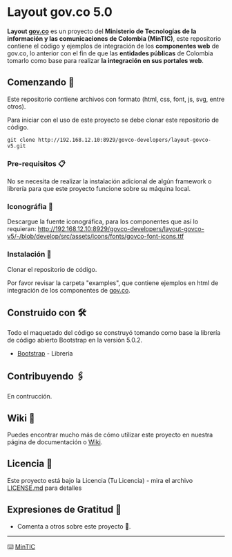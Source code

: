 # Layout gov.co 5.0

**Layout [gov.co](https://www.gov.co)** es un proyecto del **Ministerio de Tecnologías de la información y las comunicaciones de Colombia (MinTIC)**, este repositorio  contiene el código y ejemplos de integración de los **componentes web** de gov.co, lo anterior con el fin de que las **entidades públicas** de Colombia tomarlo como base para realizar **la integración en sus portales web**.

## Comenzando 🚀

Este repositorio contiene archivos con formato (html, css, font, js, svg, entre otros).

Para iniciar con el uso de este proyecto se debe clonar este repositorio de código.


```
git clone http://192.168.12.10:8929/govco-developers/layout-govco-v5.git
```

### Pre-requisitos 📋

No se necesita de realizar la instalación adicional de algún framework o librería para que este proyecto funcione sobre su máquina local.

### Iconográfia 🔧

Descargue la fuente iconográfica, para los componentes que así lo requieran: http://192.168.12.10:8929/govco-developers/layout-govco-v5/-/blob/develop/src/assets/icons/fonts/govco-font-icons.ttf


### Instalación 🔧

Clonar el repositorio de código.

Por favor revisar la carpeta "examples", que contiene ejemplos en html de integración de los componentes de [gov.co](https://www.gov.co).

## Construido con 🛠️

Todo el maquetado del código se construyó tomando como base la librería de código abierto Bootstrap en la versión 5.0.2.

* [Bootstrap](https://getbootstrap.com/) - Libreria

## Contribuyendo 🖇️

En contrucción.

## Wiki 📖

Puedes encontrar mucho más de cómo utilizar este proyecto en nuestra página de documentación o [Wiki](https://precdn.www.gov.co/v5/home).


## Licencia 📄

Este proyecto está bajo la Licencia (Tu Licencia) - mira el archivo [LICENSE.md](LICENSE.md) para detalles

## Expresiones de Gratitud 🎁

* Comenta a otros sobre este proyecto 📢.



---
⌨️ [MinTIC](https://mintic.gov.co/)